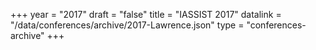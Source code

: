 +++
year = "2017"
draft = "false"
title = "IASSIST 2017"
datalink = "/data/conferences/archive/2017-Lawrence.json"
type = "conferences-archive"
+++
